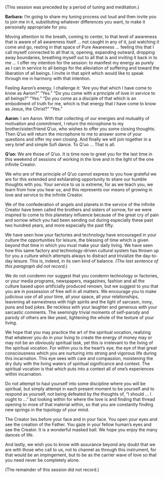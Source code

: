 <p class="comment">(This session was preceded by a period of tuning and meditation.)</p>
<p><strong>Barbara:</strong> I’m going to share my tuning process out loud and then invite you to join me in it, substituting whatever differences you want, to make it personally appropriate for you.</p>
<p>Moving attention to the breath, coming to center, to that level of awareness that is aware of all awareness itself … not caught in any of it, just watching it come and go, resting in that space of Pure Awareness … feeling this that I call myself connected to all that is, opening, expanding outward, dropping away boundaries, breathing myself out to all that is and inviting it back in to me … I offer my intention for the session: to manifest my energy as purely as I can in service to all beings for the alleviation of suffering and toward the liberation of all beings. I invite in that spirit which would like to speak through me in harmony with that intention.</p>
<p>Feeling Aaron’s energy, I challenge it: “Are you that which I have come to know as Aaron?” “Yes.” “Do you come with a principle of love in service to all beings?” “Yes.” “Do you come as a disciple of that which is an embodiment of truth for me, which is that energy that I have come to know as Jesus, the Christ?” “Yes.”</p>
<p><strong>Aaron:</strong> I am Aaron. With that collecting of our energies and mutuality of motivation and commitment, I return the microphone to my brother/sister/friend Q’uo, who wishes to offer you some closing thoughts. Then Q’uo will return the microphone to me to answer some of your questions and offer my own closing. And finally we will join together in a very brief and simple Sufi dance. To Q’uo … That is all.</p>
<p><strong>Q’uo:</strong> We are those of Q’uo. It is time now to greet you for the last time in this weekend of sessions of working in the love and in the light of the one infinite Creator.</p>
<p>We who are of the principle of Q’uo cannot express to you how grateful we are for this extended and exhilarating opportunity to share our humble thoughts with you. Your service to us is extreme, for as we teach you, we learn from how you hear us; and this represents our means of growing in love and service to the infinite Creator.</p>
<p>We of the confederation of angels and planets in the service of the infinite Creator have been called the brothers and sisters of sorrow, for we were inspired to come to this planetary influence because of the great cry of pain and sorrow which you had been sending out during especially these past two hundred years, and more especially the past fifty.</p>
<p>We have seen how your factories and technology have encouraged in your culture the opportunities for leisure, the blessing of time which is given beyond that time in which you must make your daily living. We have seen how this same factory and technology-driven cultural system has thrown up for you a culture which attempts always to distract and trivialize the day-to-day leisure. This is, indeed, in its own kind of balance. <em>(The last sentence of this paragraph did not record.)</em></p>
<p>We do not condemn nor suggest that you condemn technology or factories, or your media programs, newspapers, magazines, fashion and all the culture based upon artificially produced renown, but we suggest to you that you are in possession of free will in all matters. We encourage you to make judicious use of all your time, all your space, all your relationships, leavening all earnestness with high spirits and the light of sarcasm, irony, puns and bad jokes. Be reckless with your laughter and generous with your sarcastic comments. The seemingly trivial moments of self-parody and parody of others are like yeast, lightening the whole of the texture of your living.</p>
<p>We hope that you may practice the art of the spiritual vocation, realizing that whatever you do in your living to create the energy of money may or may not be an obviously spiritual task, yet this is irrelevant to the living of the spiritual vocation. For within you is the heart’s eye, the eye of that great consciousness which you are nurturing into strong and vigorous life during this incarnation. This eye sees with care and compassion, moistening the dry duty with the living waters of spiritual significance and context. The spiritual vocation is that which puts into a context all of one’s experiences within incarnation.</p>
<p>Do not attempt to haul yourself into some discipline where you will be spiritual, but simply attempt in each present moment to be yourself and to respond as yourself, not being defeated by the thoughts of, “I should … I ought to …” but looking within for where the love is and finding that thread opening to more of that material within, so that you are constantly finding new springs in the topology of your mind.</p>
<p>The Creator lies before your face and in your face. You open your eyes and see the creation of the Father. You gaze in your fellow human’s eyes and see the Creator. It is a wonderful masked ball. We hope you enjoy the many dances of life.</p>
<p>And lastly, we wish you to know with assurance beyond any doubt that we are with those who call to us, not to channel as through this instrument, for that would be an impingement, but to be as the carrier wave of love so that you need never be completely alone.</p>
<p class="comment">(The remainder of this session did not record.)</p>